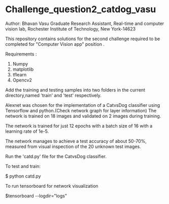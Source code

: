 # Challenge_question2_catdog_vasu


Author: 
Bhavan Vasu
Graduate Research Assistant, 
Real-time and computer vision lab,
Rochester Institute of Technology,
New York-14623

This repository contains solutions for the second challenge required to be completed for "Computer Vision app" position .

Requirements :
1) Numpy
2) matplotlib
3) tflearn
4) Opencv2

Add the training and testing samples into two folders in the current directory,named 'train' and 'test' respectively.

Alexnet was chosen for the implementation of a CatvsDog classifier using Tensorflow and python.(Check network graph for layer information)
The network is trained on 18 images and validated on 2 images during training.

The network is trained for just 12 epochs with a batch size of 16 with a learning rate of 1e-5.

The network manages to achieve a test accuracy of about 50-70%, measured from visual inspection of the 20 unknown test images. 
 

Run the 'catd.py' file for the CatvsDog classifier.

To test and train:

$ python catd.py

To run tensorboard for network visualization

$tensorboard --logdir="logs"


